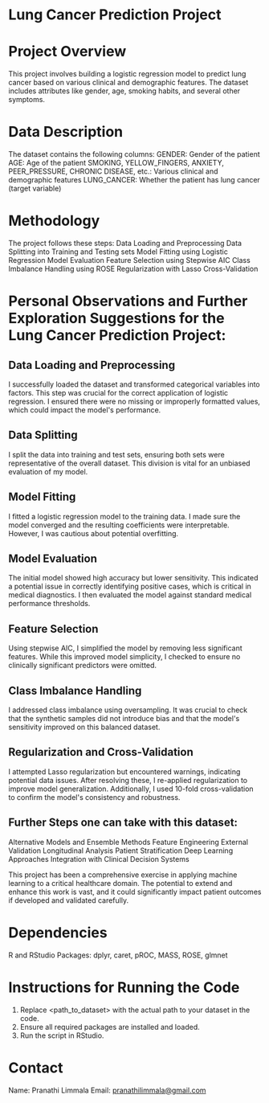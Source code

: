 # Lung Cancer Prediction Project

# Project Overview
This project involves building a logistic regression model to predict lung cancer based on various clinical and demographic features. The dataset includes attributes like gender, age, smoking habits, and several other symptoms.

# Data Description
The dataset contains the following columns:
GENDER: Gender of the patient
AGE: Age of the patient
SMOKING, YELLOW_FINGERS, ANXIETY, PEER_PRESSURE, CHRONIC DISEASE, etc.: Various clinical and demographic features
LUNG_CANCER: Whether the patient has lung cancer (target variable)

# Methodology
The project follows these steps:
Data Loading and Preprocessing
Data Splitting into Training and Testing sets
Model Fitting using Logistic Regression
Model Evaluation
Feature Selection using Stepwise AIC
Class Imbalance Handling using ROSE
Regularization with Lasso
Cross-Validation

# Personal Observations and Further Exploration Suggestions for the Lung Cancer Prediction Project:
## Data Loading and Preprocessing
I successfully loaded the dataset and transformed categorical variables into factors. This step was crucial for the correct application of logistic regression. I ensured there were no missing or improperly formatted values, which could impact the model's performance.

## Data Splitting
I split the data into training and test sets, ensuring both sets were representative of the overall dataset. This division is vital for an unbiased evaluation of my model.

## Model Fitting
I fitted a logistic regression model to the training data. I made sure the model converged and the resulting coefficients were interpretable. However, I was cautious about potential overfitting.

## Model Evaluation
The initial model showed high accuracy but lower sensitivity. This indicated a potential issue in correctly identifying positive cases, which is critical in medical diagnostics. I then evaluated the model against standard medical performance thresholds.

## Feature Selection
Using stepwise AIC, I simplified the model by removing less significant features. While this improved model simplicity, I checked to ensure no clinically significant predictors were omitted.

## Class Imbalance Handling
I addressed class imbalance using oversampling. It was crucial to check that the synthetic samples did not introduce bias and that the model's sensitivity improved on this balanced dataset.

## Regularization and Cross-Validation
I attempted Lasso regularization but encountered warnings, indicating potential data issues. After resolving these, I re-applied regularization to improve model generalization. Additionally, I used 10-fold cross-validation to confirm the model's consistency and robustness.

## Further Steps one can take with this dataset:
Alternative Models and Ensemble Methods
Feature Engineering
External Validation
Longitudinal Analysis
Patient Stratification
Deep Learning Approaches
Integration with Clinical Decision Systems

This project has been a comprehensive exercise in applying machine learning to a critical healthcare domain. The potential to extend and enhance this work is vast, and it could significantly impact patient outcomes if developed and validated carefully.

# Dependencies
R and RStudio
Packages: dplyr, caret, pROC, MASS, ROSE, glmnet

# Instructions for Running the Code
1. Replace <path_to_dataset> with the actual path to your dataset in the code.
2. Ensure all required packages are installed and loaded.
3. Run the script in RStudio.
   
# Contact
Name: Pranathi Limmala
Email: pranathilimmala@gmail.com

